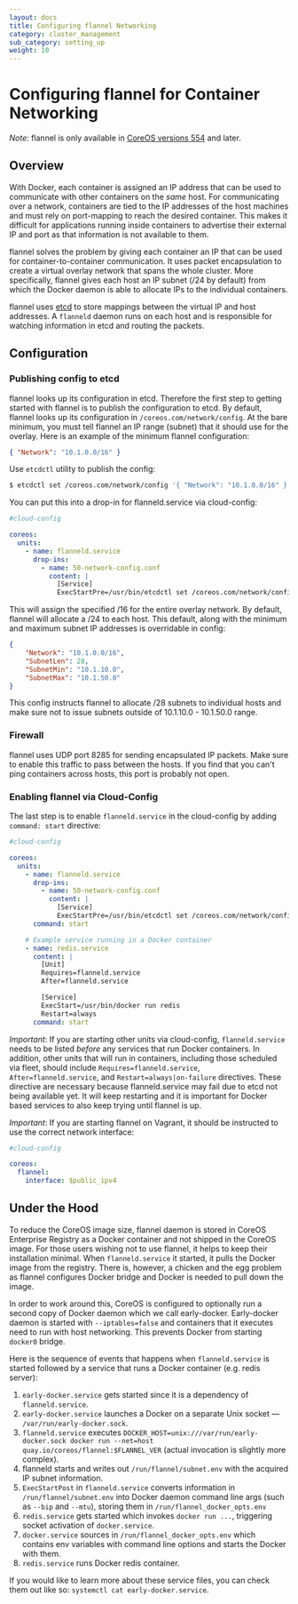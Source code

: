 ```yaml
---
layout: docs
title: Configuring flannel Networking
category: cluster_management
sub_category: setting_up
weight: 10
---
```


# Configuring flannel for Container Networking

*Note*: flannel is only available in [CoreOS versions 554]({{site.baseurl}}/releases/#554.0.0) and later.

## Overview

With Docker, each container is assigned an IP address that can be used to communicate with other containers on the _same_ host.
For communicating over a network, containers are tied to the IP addresses of the host machines and must rely on port-mapping to reach the desired container.
This makes it difficult for applications running inside containers to advertise their external IP and port as that information is not available to them.

flannel solves the problem by giving each container an IP that can be used for container-to-container communication. It uses packet encapsulation
to create a virtual overlay network that spans the whole cluster. More specifically, flannel gives each host an IP subnet (/24 by default) from which the
Docker daemon is able to allocate IPs to the individual containers.

flannel uses [etcd](https://coreos.com/using-coreos/etcd/) to store mappings between the virtual IP and host addresses. A `flanneld` daemon runs on each
host and is responsible for watching information in etcd and routing the packets.

## Configuration

### Publishing config to etcd
flannel looks up its configuration in etcd. Therefore the first step to getting started with flannel is to publish the configuration to etcd.
By default, flannel looks up its configuration in `/coreos.com/network/config`. At the bare minimum, you must tell flannel an IP range (subnet) that
it should use for the overlay. Here is an example of the minimum flannel configuration:

```json
{ "Network": "10.1.0.0/16" }
```

Use `etcdctl` utility to publish the config:

```bash
$ etcdctl set /coreos.com/network/config '{ "Network": "10.1.0.0/16" }'
```

You can put this into a drop-in for flanneld.service via cloud-config:

```yaml
#cloud-config

coreos:
  units:
    - name: flanneld.service
      drop-ins:
        - name: 50-network-config.conf
          content: |
            [Service]
            ExecStartPre=/usr/bin/etcdctl set /coreos.com/network/config '{ "Network": "10.1.0.0/16" }'
```

This will assign the specified /16 for the entire overlay network. By default, flannel will allocate a /24 to each host. This default, along with the
minimum and maximum subnet IP addresses is overridable in config:

```json
{
	"Network": "10.1.0.0/16",
	"SubnetLen": 28,
	"SubnetMin": "10.1.10.0",
	"SubnetMax": "10.1.50.0"
}
```

This config instructs flannel to allocate /28 subnets to individual hosts and make sure not to issue subnets outside of 10.1.10.0 - 10.1.50.0 range.

### Firewall

flannel uses UDP port 8285 for sending encapsulated IP packets. Make sure to enable this traffic to pass between the hosts. If you find that you can't ping containers across hosts, this port is probably not open.

### Enabling flannel via Cloud-Config
The last step is to enable `flanneld.service` in the cloud-config by adding `command: start` directive:

```yaml
#cloud-config

coreos:
  units:
    - name: flanneld.service
      drop-ins:
        - name: 50-network-config.conf
          content: |
            [Service]
            ExecStartPre=/usr/bin/etcdctl set /coreos.com/network/config '{ "Network": "10.1.0.0/16" }'
      command: start

    # Example service running in a Docker container
    - name: redis.service
      content: |
        [Unit]
        Requires=flanneld.service
        After=flanneld.service

        [Service]
        ExecStart=/usr/bin/docker run redis
        Restart=always
      command: start
```

*Important*: If you are starting other units via cloud-config, `flanneld.service` needs to be listed _before_ any services that run Docker containers.
In addition, other units that will run in containers, including those scheduled via fleet, should include `Requires=flanneld.service`, `After=flanneld.service`, and `Restart=always|on-failure` directives.
These directive are necessary because flanneld.service may fail due to etcd not being available yet. It will keep restarting and it is important for Docker based services to also keep trying until flannel is up.

*Important*: If you are starting flannel on Vagrant, it should be instructed to use the correct network interface:

```yaml
#cloud-config

coreos:
  flannel:
    interface: $public_ipv4
```

## Under the Hood
To reduce the CoreOS image size, flannel daemon is stored in CoreOS Enterprise Registry as a Docker container and not shipped in the CoreOS image.
For those users wishing not to use flannel, it helps to keep their installation minimal. When `flanneld.service` it started, it pulls the Docker image
from the registry. There is, however, a chicken and the egg problem as flannel configures Docker bridge and Docker is needed to pull down the image.

In order to work around this, CoreOS is configured to optionally run a second copy of Docker daemon which we call early-docker. Early-docker daemon
is started with `--iptables=false` and containers that it executes need to run with host networking. This prevents Docker from starting `docker0` bridge.

Here is the sequence of events that happens when `flanneld.service` is started followed by a service that runs a Docker container (e.g. redis server):

1. `early-docker.service` gets started since it is a dependency of `flanneld.service`.
2. `early-docker.service` launches a Docker on a separate Unix socket &mdash; `/var/run/early-docker.sock`.
3. `flanneld.service` executes `DOCKER_HOST=unix:///var/run/early-docker.sock docker run --net=host quay.io/coreos/flannel:$FLANNEL_VER` (actual invocation is slightly more complex).
4. flanneld starts and writes out `/run/flannel/subnet.env` with the acquired IP subnet information.
5. `ExecStartPost` in `flanneld.service` converts information in `/run/flannel/subnet.env` into Docker daemon command line args (such as `--bip` and `--mtu`),
storing them in `/run/flannel_docker_opts.env`
6. `redis.service` gets started which invokes `docker run ...`, triggering socket activation of `docker.service`.
7. `docker.service` sources in `/run/flannel_docker_opts.env` which contains env variables with command line options and starts the Docker with them.
8. `redis.service` runs Docker redis container.

If you would like to learn more about these service files, you can check them out like so: `systemctl cat early-docker.service`.
